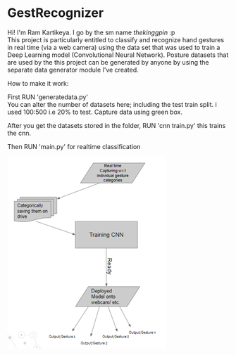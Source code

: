 # GestRecognizer
Hi! I'm Ram Kartikeya. I go by the sm name <i>thekinggpin</i> :p <br>
This project is particularly entitled to classify and recognize hand gestures in real time (via a web camera) using the data set that was used to train a Deep Learning model (Convolutional Neural Network). Posture datasets that are used by the this project can be generated by anyone by using the separate data generator module I’ve created.

How to make it work:
    
  First RUN 'generatedata.py'  
        You can alter the number of datasets here; including the test train split. i used 100:500  i.e 20% to test. Capture data using green box.
        
  After you get the datasets stored in the folder, RUN 'cnn train.py' this trains the cnn.
  
  Then RUN 'main.py' for realtime classification


<img src="./image.png">
